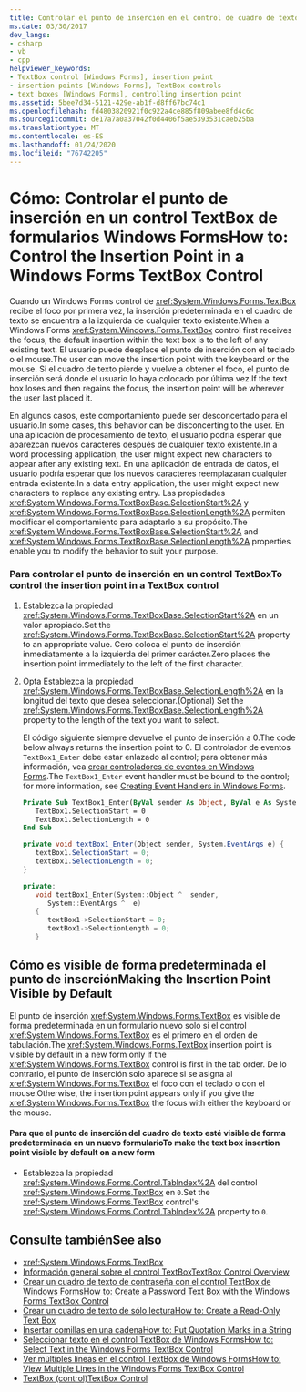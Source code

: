 ```yaml
---
title: Controlar el punto de inserción en el control de cuadro de texto
ms.date: 03/30/2017
dev_langs:
- csharp
- vb
- cpp
helpviewer_keywords:
- TextBox control [Windows Forms], insertion point
- insertion points [Windows Forms], TextBox controls
- text boxes [Windows Forms], controlling insertion point
ms.assetid: 5bee7d34-5121-429e-ab1f-d8ff67bc74c1
ms.openlocfilehash: fd4803820921f0c922a4ce885f809abee8fd4c6c
ms.sourcegitcommit: de17a7a0a37042f0d4406f5ae5393531caeb25ba
ms.translationtype: MT
ms.contentlocale: es-ES
ms.lasthandoff: 01/24/2020
ms.locfileid: "76742205"
---
```

# <a name="how-to-control-the-insertion-point-in-a-windows-forms-textbox-control"></a><span data-ttu-id="e17b0-102">Cómo: Controlar el punto de inserción en un control TextBox de formularios Windows Forms</span><span class="sxs-lookup"><span data-stu-id="e17b0-102">How to: Control the Insertion Point in a Windows Forms TextBox Control</span></span>
<span data-ttu-id="e17b0-103">Cuando un Windows Forms control de <xref:System.Windows.Forms.TextBox> recibe el foco por primera vez, la inserción predeterminada en el cuadro de texto se encuentra a la izquierda de cualquier texto existente.</span><span class="sxs-lookup"><span data-stu-id="e17b0-103">When a Windows Forms <xref:System.Windows.Forms.TextBox> control first receives the focus, the default insertion within the text box is to the left of any existing text.</span></span> <span data-ttu-id="e17b0-104">El usuario puede desplace el punto de inserción con el teclado o el mouse.</span><span class="sxs-lookup"><span data-stu-id="e17b0-104">The user can move the insertion point with the keyboard or the mouse.</span></span> <span data-ttu-id="e17b0-105">Si el cuadro de texto pierde y vuelve a obtener el foco, el punto de inserción será donde el usuario lo haya colocado por última vez.</span><span class="sxs-lookup"><span data-stu-id="e17b0-105">If the text box loses and then regains the focus, the insertion point will be wherever the user last placed it.</span></span>  
  
 <span data-ttu-id="e17b0-106">En algunos casos, este comportamiento puede ser desconcertado para el usuario.</span><span class="sxs-lookup"><span data-stu-id="e17b0-106">In some cases, this behavior can be disconcerting to the user.</span></span> <span data-ttu-id="e17b0-107">En una aplicación de procesamiento de texto, el usuario podría esperar que aparezcan nuevos caracteres después de cualquier texto existente.</span><span class="sxs-lookup"><span data-stu-id="e17b0-107">In a word processing application, the user might expect new characters to appear after any existing text.</span></span> <span data-ttu-id="e17b0-108">En una aplicación de entrada de datos, el usuario podría esperar que los nuevos caracteres reemplazaran cualquier entrada existente.</span><span class="sxs-lookup"><span data-stu-id="e17b0-108">In a data entry application, the user might expect new characters to replace any existing entry.</span></span> <span data-ttu-id="e17b0-109">Las propiedades <xref:System.Windows.Forms.TextBoxBase.SelectionStart%2A> y <xref:System.Windows.Forms.TextBoxBase.SelectionLength%2A> permiten modificar el comportamiento para adaptarlo a su propósito.</span><span class="sxs-lookup"><span data-stu-id="e17b0-109">The <xref:System.Windows.Forms.TextBoxBase.SelectionStart%2A> and <xref:System.Windows.Forms.TextBoxBase.SelectionLength%2A> properties enable you to modify the behavior to suit your purpose.</span></span>  
  
### <a name="to-control-the-insertion-point-in-a-textbox-control"></a><span data-ttu-id="e17b0-110">Para controlar el punto de inserción en un control TextBox</span><span class="sxs-lookup"><span data-stu-id="e17b0-110">To control the insertion point in a TextBox control</span></span>  
  
1. <span data-ttu-id="e17b0-111">Establezca la propiedad <xref:System.Windows.Forms.TextBoxBase.SelectionStart%2A> en un valor apropiado.</span><span class="sxs-lookup"><span data-stu-id="e17b0-111">Set the <xref:System.Windows.Forms.TextBoxBase.SelectionStart%2A> property to an appropriate value.</span></span> <span data-ttu-id="e17b0-112">Cero coloca el punto de inserción inmediatamente a la izquierda del primer carácter.</span><span class="sxs-lookup"><span data-stu-id="e17b0-112">Zero places the insertion point immediately to the left of the first character.</span></span>  
  
2. <span data-ttu-id="e17b0-113">Opta Establezca la propiedad <xref:System.Windows.Forms.TextBoxBase.SelectionLength%2A> en la longitud del texto que desea seleccionar.</span><span class="sxs-lookup"><span data-stu-id="e17b0-113">(Optional) Set the <xref:System.Windows.Forms.TextBoxBase.SelectionLength%2A> property to the length of the text you want to select.</span></span>  
  
     <span data-ttu-id="e17b0-114">El código siguiente siempre devuelve el punto de inserción a 0.</span><span class="sxs-lookup"><span data-stu-id="e17b0-114">The code below always returns the insertion point to 0.</span></span> <span data-ttu-id="e17b0-115">El controlador de eventos `TextBox1_Enter` debe estar enlazado al control; para obtener más información, vea [crear controladores de eventos en Windows Forms](../creating-event-handlers-in-windows-forms.md).</span><span class="sxs-lookup"><span data-stu-id="e17b0-115">The `TextBox1_Enter` event handler must be bound to the control; for more information, see [Creating Event Handlers in Windows Forms](../creating-event-handlers-in-windows-forms.md).</span></span>  
  
    ```vb  
    Private Sub TextBox1_Enter(ByVal sender As Object, ByVal e As System.EventArgs) Handles TextBox1.Enter  
       TextBox1.SelectionStart = 0  
       TextBox1.SelectionLength = 0  
    End Sub  
    ```  
  
    ```csharp  
    private void textBox1_Enter(Object sender, System.EventArgs e) {  
       textBox1.SelectionStart = 0;  
       textBox1.SelectionLength = 0;  
    }  
    ```  
  
    ```cpp  
    private:  
       void textBox1_Enter(System::Object ^  sender,  
          System::EventArgs ^  e)  
       {  
          textBox1->SelectionStart = 0;  
          textBox1->SelectionLength = 0;  
       }  
    ```  
  
## <a name="making-the-insertion-point-visible-by-default"></a><span data-ttu-id="e17b0-116">Cómo es visible de forma predeterminada el punto de inserción</span><span class="sxs-lookup"><span data-stu-id="e17b0-116">Making the Insertion Point Visible by Default</span></span>  
 <span data-ttu-id="e17b0-117">El punto de inserción <xref:System.Windows.Forms.TextBox> es visible de forma predeterminada en un formulario nuevo solo si el control <xref:System.Windows.Forms.TextBox> es el primero en el orden de tabulación.</span><span class="sxs-lookup"><span data-stu-id="e17b0-117">The <xref:System.Windows.Forms.TextBox> insertion point is visible by default in a new form only if the <xref:System.Windows.Forms.TextBox> control is first in the tab order.</span></span> <span data-ttu-id="e17b0-118">De lo contrario, el punto de inserción solo aparece si se asigna al <xref:System.Windows.Forms.TextBox> el foco con el teclado o con el mouse.</span><span class="sxs-lookup"><span data-stu-id="e17b0-118">Otherwise, the insertion point appears only if you give the <xref:System.Windows.Forms.TextBox> the focus with either the keyboard or the mouse.</span></span>  
  
#### <a name="to-make-the-text-box-insertion-point-visible-by-default-on-a-new-form"></a><span data-ttu-id="e17b0-119">Para que el punto de inserción del cuadro de texto esté visible de forma predeterminada en un nuevo formulario</span><span class="sxs-lookup"><span data-stu-id="e17b0-119">To make the text box insertion point visible by default on a new form</span></span>  
  
- <span data-ttu-id="e17b0-120">Establezca la propiedad <xref:System.Windows.Forms.Control.TabIndex%2A> del control <xref:System.Windows.Forms.TextBox> en `0`.</span><span class="sxs-lookup"><span data-stu-id="e17b0-120">Set the <xref:System.Windows.Forms.TextBox> control's <xref:System.Windows.Forms.Control.TabIndex%2A> property to `0`.</span></span>  
  
## <a name="see-also"></a><span data-ttu-id="e17b0-121">Consulte también</span><span class="sxs-lookup"><span data-stu-id="e17b0-121">See also</span></span>

- <xref:System.Windows.Forms.TextBox>
- [<span data-ttu-id="e17b0-122">Información general sobre el control TextBox</span><span class="sxs-lookup"><span data-stu-id="e17b0-122">TextBox Control Overview</span></span>](textbox-control-overview-windows-forms.md)
- [<span data-ttu-id="e17b0-123">Crear un cuadro de texto de contraseña con el control TextBox de Windows Forms</span><span class="sxs-lookup"><span data-stu-id="e17b0-123">How to: Create a Password Text Box with the Windows Forms TextBox Control</span></span>](how-to-create-a-password-text-box-with-the-windows-forms-textbox-control.md)
- [<span data-ttu-id="e17b0-124">Crear un cuadro de texto de sólo lectura</span><span class="sxs-lookup"><span data-stu-id="e17b0-124">How to: Create a Read-Only Text Box</span></span>](how-to-create-a-read-only-text-box-windows-forms.md)
- [<span data-ttu-id="e17b0-125">Insertar comillas en una cadena</span><span class="sxs-lookup"><span data-stu-id="e17b0-125">How to: Put Quotation Marks in a String</span></span>](how-to-put-quotation-marks-in-a-string-windows-forms.md)
- [<span data-ttu-id="e17b0-126">Seleccionar texto en el control TextBox de Windows Forms</span><span class="sxs-lookup"><span data-stu-id="e17b0-126">How to: Select Text in the Windows Forms TextBox Control</span></span>](how-to-select-text-in-the-windows-forms-textbox-control.md)
- [<span data-ttu-id="e17b0-127">Ver múltiples líneas en el control TextBox de Windows Forms</span><span class="sxs-lookup"><span data-stu-id="e17b0-127">How to: View Multiple Lines in the Windows Forms TextBox Control</span></span>](how-to-view-multiple-lines-in-the-windows-forms-textbox-control.md)
- [<span data-ttu-id="e17b0-128">TextBox (control)</span><span class="sxs-lookup"><span data-stu-id="e17b0-128">TextBox Control</span></span>](textbox-control-windows-forms.md)
